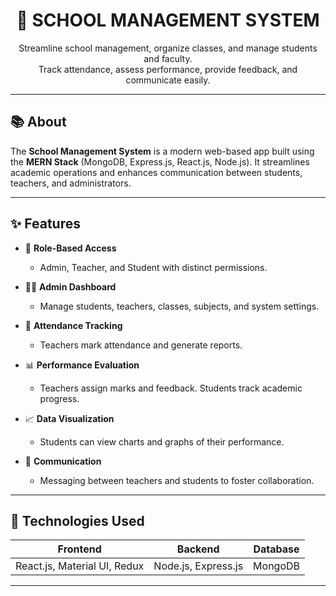 <h1 align="center">🏫 SCHOOL MANAGEMENT SYSTEM</h1>

<p align="center">
  Streamline school management, organize classes, and manage students and faculty.<br />
  Track attendance, assess performance, provide feedback, and communicate easily.
</p>



---

## 📚 About

The **School Management System** is a modern web-based app built using the **MERN Stack** (MongoDB, Express.js, React.js, Node.js). It streamlines academic operations and enhances communication between students, teachers, and administrators.

---

## ✨ Features

- 🔐 **Role-Based Access**
  - Admin, Teacher, and Student with distinct permissions.
  
- 🧑‍💼 **Admin Dashboard**
  - Manage students, teachers, classes, subjects, and system settings.

- 📅 **Attendance Tracking**
  - Teachers mark attendance and generate reports.

- 📊 **Performance Evaluation**
  - Teachers assign marks and feedback. Students track academic progress.

- 📈 **Data Visualization**
  - Students can view charts and graphs of their performance.

- 💬 **Communication**
  - Messaging between teachers and students to foster collaboration.

---

## 🚀 Technologies Used

| Frontend | Backend | Database |
|----------|---------|----------|
| React.js, Material UI, Redux | Node.js, Express.js | MongoDB |

---



